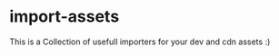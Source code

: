 # import-assets
This is a Collection of usefull importers for your dev and cdn assets :)

<!-- Includes jquery 3.x -->
<link rel="import" href="bootstrap-3.3.7/import.html">
